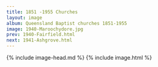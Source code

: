 ```yaml
---
title: 1851 -1955 Churches
layout: image
album: Queensland Baptist churches 1851-1955
image: 1940-Maroochydore.jpg
prev: 1940-Fairfield.html
next: 1941-Ashgrove.html
---
```

 {% include image-head.md %}
{% include image.html %}